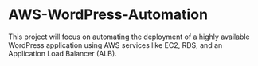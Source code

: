 # AWS-WordPress-Automation
This project will focus on automating the deployment of a highly available WordPress application using AWS services like EC2, RDS, and an Application Load Balancer (ALB).
